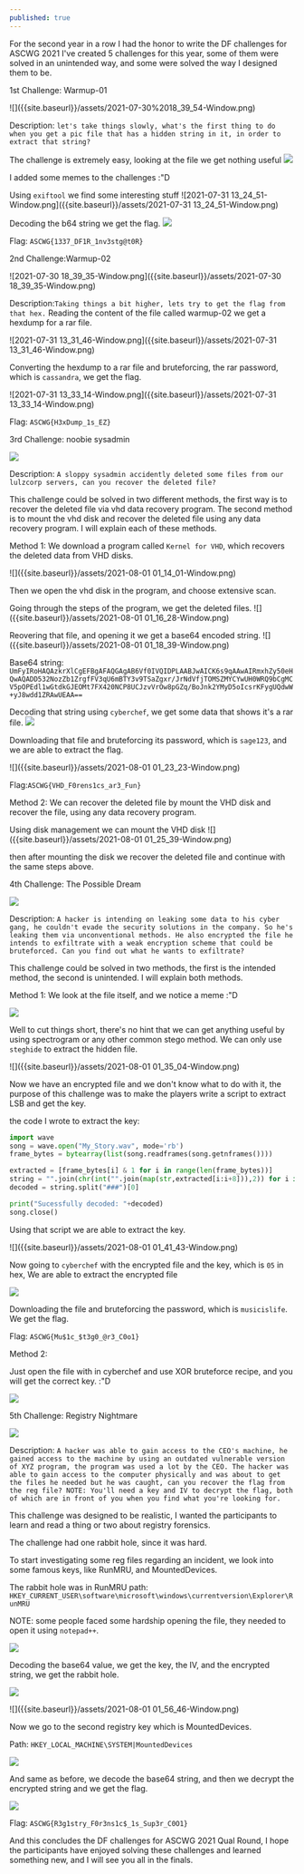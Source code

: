 ```yaml
---
published: true
---
```

For the second year in a row I had the honor to write the DF challenges for ASCWG 2021
 I've created 5 challenges for this year, some of them were solved in an unintended way, and some were solved the way I designed them to be.
 
 <p>1st Challenge: Warmup-01</p>
 ![]({{site.baseurl}}/assets/2021-07-30%2018_39_54-Window.png)
 
Description: ```let's take things slowly, what's the first thing to do when you get a pic file that has a hidden string in it, in order to extract that string?```
 
 The challenge is extremely easy, looking at the file we get nothing useful
![]({{site.baseurl}}/assets/WhatsApp%20Image%202021-07-30%20at%202.28.34%20AM.jpeg)


I added some memes to the challenges :"D

Using ```exiftool``` we find some interesting stuff
![2021-07-31 13_24_51-Window.png]({{site.baseurl}}/assets/2021-07-31 13_24_51-Window.png)

Decoding the b64 string we get the flag.
![]({{site.baseurl}}/assets/2021-07-31%2013_27_10-Window.png)

Flag: ```ASCWG{1337_DF1R_1nv3stg@t0R}```

<p>2nd Challenge:Warmup-02</p>

![2021-07-30 18_39_35-Window.png]({{site.baseurl}}/assets/2021-07-30 18_39_35-Window.png)

Description:```Taking things a bit higher, lets try to get the flag from that hex.```
Reading the content of the file called warmup-02 we get a hexdump for a rar file. 

![2021-07-31 13_31_46-Window.png]({{site.baseurl}}/assets/2021-07-31 13_31_46-Window.png)

Converting the hexdump to a rar file and bruteforcing, the rar password, which is ```cassandra```, we get the flag. 

![2021-07-31 13_33_14-Window.png]({{site.baseurl}}/assets/2021-07-31 13_33_14-Window.png)

Flag: ```ASCWG{H3xDump_1s_EZ}```

<p>3rd Challenge: noobie sysadmin</p>

![]({{site.baseurl}}/assets/2021-07-30%2018_39_18-Window.png)

Description: ```A sloppy sysadmin accidently deleted some files from our lulzcorp servers, can you recover the deleted file?```

This challenge could be solved in two different methods, the first way is to recover the deleted file via vhd data recovery program. The second method is to mount the vhd disk and recover the deleted file using any data recovery program. I will explain each of these methods.

Method 1: We download a program called ```Kernel for VHD```, which recovers the deleted data from VHD disks.

![]({{site.baseurl}}/assets/2021-08-01 01_14_01-Window.png)

Then we open the vhd disk in the program, and choose extensive scan. 

Going through the steps of the program, we get the deleted files. 
![]({{site.baseurl}}/assets/2021-08-01 01_16_28-Window.png)

Reovering that file, and opening it we get a base64 encoded string. 
![]({{site.baseurl}}/assets/2021-08-01 01_18_39-Window.png)

Base64 string: ```UmFyIRoHAQAzkrXlCgEFBgAFAQGAgAB6Vf0IVQIDPLAABJwAICK6s9qAAwAIRmxhZy50eHQwAQADD532NozZb1ZrgfFV3qU6mBTY3v9TSaZgxr/JrNdVfjTOMSZMYCYwUH0WRQ9bCgMCV5pOPEdl1wGtdkGJEOMt7FX420NCP8UCJzvVrOw8pGZq/BoJnk2YMyD5oIcsrKFygUQdwW+yJ8wdd1ZRAwUEAA==```

Decoding that string using ```cyberchef```, we get some data that shows it's a rar file.
![]({{site.baseurl}}/assets/2021-08-01%2001_21_02-Window.png)

Downloading that file and bruteforcing its password, which is ```sage123```, and we are able to extract the flag.

![]({{site.baseurl}}/assets/2021-08-01 01_23_23-Window.png)

Flag:```ASCWG{VHD_F0rens1cs_ar3_Fun}```

Method 2: We can recover the deleted file by mount the VHD disk and recover the file, using any data recovery program.

Using disk management we can mount the VHD disk ![]({{site.baseurl}}/assets/2021-08-01 01_25_39-Window.png)

then after mounting the disk we recover the deleted file and continue with the same steps above.

<p> 4th Challenge: The Possible Dream</p>

![]({{site.baseurl}}/assets/2021-07-30%2018_39_00-Window.png)


Description: ```A hacker is intending on leaking some data to his cyber gang, he couldn't evade the security solutions in the company. So he's leaking them via unconventional methods. He also encrypted the file he intends to exfiltrate with a weak encryption scheme that could be bruteforced. Can you find out what he wants to exfiltrate?```

This challenge could be solved in two methods, the first is the intended method, the second is unintended. I will explain both methods. 

Method 1: 
We look at the file itself, and we notice a meme :"D

![]({{site.baseurl}}/assets/2021-08-01%2001_29_49-Window.png)

Well to cut things short, there's no hint that we can get anything useful by using spectrogram or any other common stego method. We can only use ```steghide``` to extract the hidden file.

![]({{site.baseurl}}/assets/2021-08-01 01_35_04-Window.png)

Now we have an encrypted file and we don't know what to do with it, the purpose of this challenge was to make the players write a script to extract LSB and get the key. 

the code I wrote to extract the key: 

```python
import wave
song = wave.open("My_Story.wav", mode='rb')
frame_bytes = bytearray(list(song.readframes(song.getnframes())))

extracted = [frame_bytes[i] & 1 for i in range(len(frame_bytes))]
string = "".join(chr(int("".join(map(str,extracted[i:i+8])),2)) for i in range(0,len(extracted),8))
decoded = string.split("###")[0]

print("Sucessfully decoded: "+decoded)
song.close()
```

Using that script we are able to extract the key. 

![]({{site.baseurl}}/assets/2021-08-01 01_41_43-Window.png)

Now going to ```cyberchef``` with the encrypted file and the key, which is ```05``` in hex, We are able to extract the encrypted file

![]({{site.baseurl}}/assets/2021-08-01%2001_44_38-Window.png)


Downloading the file and bruteforcing the password, which is ```musicislife```. We get the flag.

Flag: ```ASCWG{Mu$1c_$t3g0_@r3_C0o1}```

Method 2: 

Just open the file with in cyberchef and use XOR bruteforce recipe, and you will get the correct key. :"D

![]({{site.baseurl}}/assets/2021-08-01%2001_46_52-Window.png)


<p>5th Challenge: Registry Nightmare</p>

![]({{site.baseurl}}/assets/2021-07-30%2018_39_18-Window.png)
 
Description: ```A hacker was able to gain access to the CEO's machine, he gained access to the machine by using an outdated vulnerable version of XYZ program, the program was used a lot by the CEO. The hacker was able to gain access to the computer physically and was about to get the files he needed but he was caught, can you recover the flag from the reg file?
NOTE: You'll need a key and IV to decrypt the flag, both of which are in front of you when you find what you're looking for.```

This challenge was designed to be realistic, I wanted the participants to learn and read a thing or two about registry forensics. 

The challenge had one rabbit hole, since it was hard. 

To start investigating some reg files regarding an incident, we look into some famous keys, like RunMRU, and MountedDevices. 

The rabbit hole was in RunMRU path: 
```HKEY_CURRENT_USER\software\microsoft\windows\currentversion\Explorer\RunMRU```

NOTE: some people faced some hardship opening the file, they needed to open it using ```notepad++```.

![]({{site.baseurl}}/assets/2021-08-01%2001_53_41-Window.png)

Decoding the base64 value, we get the key, the IV, and the encrypted string, we get the rabbit hole.

![]({{site.baseurl}}/assets/2021-08-01%2001_55_41-Window.png)

![]({{site.baseurl}}/assets/2021-08-01 01_56_46-Window.png)

Now we go to the second registry key which is MountedDevices. 

Path: ```HKEY_LOCAL_MACHINE\SYSTEM|MountedDevices```

![]({{site.baseurl}}/assets/2021-08-01%2001_58_58-Window.png)

And same as before, we decode the base64 string, and then we decrypt the encrypted string and we get the flag.

![]({{site.baseurl}}/assets/2021-08-01%2002_00_18-Window.png)

Flag: ```ASCWG{R3g1stry_F0r3ns1c$_1s_Sup3r_C0O1}```

And this concludes the DF challenges for ASCWG 2021 Qual Round, I hope the participants have enjoyed solving these challenges and learned something new, and I will see you all in the finals.

